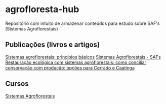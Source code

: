 # agrofloresta-hub
Repositório com intuito de armazenar conteúdos para estudo sobre SAF's (Sistemas Agroflorestais)

## Publicações (livros e artigos)
[Sistemas agroflorestais: princípios básicos](https://www.embrapa.br/busca-de-publicacoes/-/publicacao/669177/sistemas-agroflorestais-principios-basicos)
[Sistemas Agroflorestais - SAFs](https://www.embrapa.br/busca-de-publicacoes/-/publicacao/884366/sistemas-agroflorestais---safs)
[Restauração ecológica com sistemas agroflorestais: como conciliar conservação com produção: opções para Cerrado e Caatinga](https://www.embrapa.br/busca-de-publicacoes/-/publicacao/1069767/restauracao-ecologica-com-sistemas-agroflorestais-como-conciliar-conservacao-com-producao-opcoes-para-cerrado-e-caatinga)

## Cursos
[Sistemas Agroflorestais](https://agroflorestas.ambiente.sp.gov.br/)
